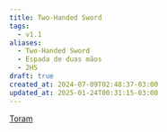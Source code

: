 ```yaml
---
title: Two-Handed Sword
tags:
  - v1.1
aliases:
  - Two-Handed Sword
  - Espada de duas mãos
  - 2HS
draft: true
created_at: 2024-07-09T02:48:37-03:00
updated_at: 2025-01-24T00:31:15-03:00
---
```


[Toram](content/entrada/2024/07/26/Toram.md)